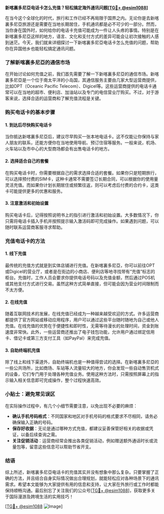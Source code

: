 **新喀裏多尼亞电话卡怎么充值？轻松搞定海外通讯问题[[TG💪+ @esim1088](https://t.me/s/esim1088)]**

在当今这个全球化的时代，旅行和工作已经不再局限于国界之内。无论你是去新喀裏多尼亞旅游还是需要在当地长期居住，手机通讯都是必不可少的一部分。然而，当你身在国外时，如何给你的电话卡充值可能成为一件让人头疼的事情。特别是在新喀裏多尼亞这样的地方，语言、文化和支付方式的差异可能会让初次接触的人感到迷茫。今天，我们就来详细探讨一下新喀裏多尼亞电话卡怎么充值的问题，帮助你在异国他乡也能轻松搞定通讯问题。

### 了解新喀裏多尼亞的通信市场

在开始讨论如何充值之前，我们首先需要了解一下新喀裏多尼亞的通信市场。新喀裏多尼亞是一个位于南太平洋的小岛国，其通信服务主要由几家大型运营商提供，比如OPT（Oceanic Pacific Telecom）、Digicel等。这些运营商提供的电话卡通常可以在当地的超市、便利店、加油站以及专门的电信营业厅购买。不过，对于游客来说，选择合适的运营商和了解充值流程是关键。

### 购买电话卡的基本步骤

#### 1. 到达后尽快购买电话卡
当你抵达新喀裏多尼亞后，建议尽早购买一张本地电话卡。这不仅能让你保持与家人朋友的联系，还能方便你在当地使用导航、预订住宿等服务。一般来说，机场、火车站以及市中心的大型商场都会有出售电话卡的地方。

#### 2. 选择适合自己的套餐
在购买电话卡时，你需要根据自己的需求选择合适的套餐。如果你只是短期旅行，可以选择预付费的SIM卡，这种卡通常不需要签订长期合同，可以根据你的使用量灵活充值。而如果你计划长期居住或频繁往返，则可以考虑后付费的合约卡，这类卡可能提供更多的优惠和服务。

#### 3. 注意激活和初始设置
购买电话卡后，记得按照说明书上的指引进行激活和初始设置。大多数情况下，你只需将电话卡插入手机并按照提示输入激活码即可完成操作。如果遇到问题，可以随时联系运营商客服寻求帮助。

### 充值电话卡的方法

#### 1. 线下充值
最传统的充值方式就是到实体店铺进行充值。在新喀裏多尼亞，你可以前往OPT或Digicel的营业厅，或者是在街边的小商店、便利店等地寻找带有“充值”标志的柜台。充值时，工作人员会要求你提供电话号码以及充值金额，然后通过POS机或其他支付方式进行交易。虽然这种方式简单直接，但可能会因为营业时间限制而不太方便。

#### 2. 在线充值
随着互联网技术的发展，在线充值已经成为一种越来越受欢迎的方式。许多运营商都提供了官方网站或移动应用程序，用户可以通过这些平台随时随地为自己或他人充值。在线充值的优势在于便捷性和即时性，无需等待漫长的处理时间，资金到账速度非常快。此外，一些运营商还推出了电子钱包功能，允许用户通过绑定信用卡、借记卡或第三方支付工具（如PayPal）来完成充值。

#### 3. 自助终端机充值
除了线上和线下渠道外，自助终端机也是一种值得尝试的选择。在新喀裏多尼亞的一些公共场所，比如商场、车站等人流量较大的地方，你会发现一些自动售货机式的设备，它们专门用于处理各种充值业务。使用这种方法时，只需按照屏幕上的指示输入相关信息即可完成操作，整个过程快速高效。

### 小贴士：避免常见误区

在实际操作过程中，有几个小细节需要注意，以免出现不必要的麻烦：
- **确认手机号码格式**：不同国家和地区对手机号码的格式要求不尽相同，请务必确保输入正确的号码。
- **保存好收据**：无论是通过哪种方式充值，都建议妥善保管好相关的收据或凭证，以备后续查询之需。
- **关注促销活动**：运营商经常会推出各类促销活动，例如赠送额外通话时长或流量包等，留意这些信息可以帮助节省开支。

### 结语

综上所述，新喀裏多尼亞电话卡的充值其实并没有想象中那么复杂。只要掌握了正确的方法，并且结合自身实际情况做出合理规划，就能轻松应对各种场景下的通讯需求。希望本文能够为大家提供有用的信息和支持，让大家在外旅行或工作时都能保持顺畅沟通。最后别忘了关注我们的公众号[[TG💪+ @esim1088](https://t.me/s/esim1088)]，获取更多关于国际漫游及跨境生活的实用技巧！

[[TG💪+ @esim1088](https://t.me/s/esim1088) ![Image](https://i.postimg.cc/4NQfJmqS/Snipaste-2025-05-13-00-14-12.png)]